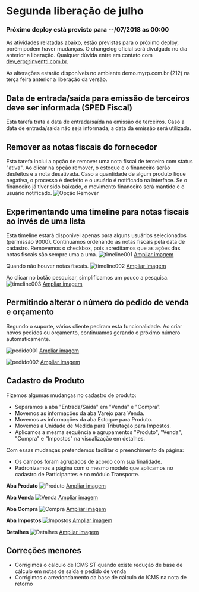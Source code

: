 # Segunda liberação de julho

### Próximo deploy está previsto para --/07/2018 as 00:00
As atividades relatadas abaixo, estão previstas para o próximo deploy, porém podem haver mudanças. O changelog oficial será divulgado no dia anterior a liberação. Qualquer dúvida entre em contato com dev_erp@inventti.com.br.

As alterações estarão disponíveis no ambiente demo.myrp.com.br (212) na terça feira anterior a liberação da versão.

## Data de entrada/saída para emissão de terceiros deve ser informada (SPED Fiscal)

Esta tarefa trata a data de entrada/saída na emissão de terceiros.
Caso a data de entrada/saída não seja informada, a data da emissão será utilizada.

## Remover as notas fiscais do fornecedor

Esta tarefa inclui a opção de remover uma nota fiscal de terceiro com status "ativa".
Ao clicar na opção remover, o estoque e o financeiro serão desfeitos e a nota desativada.
Caso a quantidade de algum produto fique negativa, o processo é desfeito e o usuário é notificado na interface.
Se o financeiro já tiver sido baixado, o movimento financeiro será mantido e o usuário notificado.
![Opção Remover](https://i.imgur.com/ZgkOg33.png)

## Experimentando uma timeline para notas fiscais ao invés de uma lista

Esta timeline estará disponivel apenas para alguns usuários selecionados (permissão 9000). Continuamos ordenando as notas fiscais pela data de cadastro. Removemos o checkbox, pois acreditamos que as ações das notas fiscais são sempre uma a uma.
![timeline001](https://i.imgur.com/BLwx2jP.png)
[Ampliar imagem](https://i.imgur.com/BLwx2jP.png)

Quando não houver notas fiscais.
![timeline002](https://i.imgur.com/dyjPhKP.png)
[Ampliar imagem](https://i.imgur.com/dyjPhKP.png)

Ao clicar no botão pesquisar, simplificamos um pouco a pesquisa.
![timeline003](https://i.imgur.com/RZKpK1f.png)
[Ampliar imagem](https://i.imgur.com/RZKpK1f.png)

## Permitindo alterar o número do pedido de venda e orçamento

Segundo o suporte, vários cliente pediram esta funcionalidade. Ao criar novos pedidos ou orçamento, continuamos gerando o próximo número automaticamente.

![pedido001](https://i.imgur.com/9pXqeoF.png)
[Ampliar imagem](https://i.imgur.com/9pXqeoF.png)

![pedido002](https://i.imgur.com/ioVkiA9.png)
[Ampliar imagem](https://i.imgur.com/ioVkiA9.png)

## Cadastro de Produto

Fizemos algumas mudanças no cadastro de produto:

- Separamos a aba "Entrada/Saída" em "Venda" e "Compra".
- Movemos as informações da aba Varejo para Venda.
- Movemos as informações da aba Estoque para Produto.
- Movemos a Unidade de Medida para Tributação para Impostos.
- Aplicamos a mesma sequência e agrupamentos "Produto", "Venda", "Compra" e "Impostos" na visualização em detalhes.

Com essas mudanças pretendemos facilitar o preenchimento da página:

- Os campos foram agrupados de acordo com sua finalidade.
- Padronizamos a página com o mesmo modelo que aplicamos no cadastro de Participantes e no módulo Transporte.

**Aba Produto**
![Produto](https://i.imgur.com/KHVeJcl.png)
[Ampliar imagem](https://i.imgur.com/KHVeJcl.png)

**Aba Venda**
![Venda](https://i.imgur.com/HLw4ezR.png)
[Ampliar imagem](https://i.imgur.com/HLw4ezR.png)

**Aba Compra**
![Compra](https://i.imgur.com/eX3Cd6W.png)
[Ampliar imagem](https://i.imgur.com/eX3Cd6W.png)

**Aba Impostos**
![Impostos](https://i.imgur.com/mApZA7v.png)
[Ampliar imagem](https://i.imgur.com/mApZA7v.png)

**Detalhes**
![Detalhes](https://i.imgur.com/P59pEt1.png)
[Ampliar imagem](https://i.imgur.com/P59pEt1.png)

## Correções menores

* Corrigimos o cálculo de ICMS ST quando existe redução de base de cálculo em notas de saída e pedido de venda
* Corrigimos o arredondamento da base de cálculo do ICMS na nota de retorno

